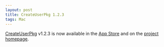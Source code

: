 ```yaml
---
layout: post
title: CreateUserPkg 1.2.3
tags: Mac
---
```


[CreateUserPkg](http://magervalp.github.io/CreateUserPkg/) v1.2.3 is now available in the [App Store](https://itunes.apple.com/app/id540673598) and on the [project homepage](http://magervalp.github.io/CreateUserPkg/).
